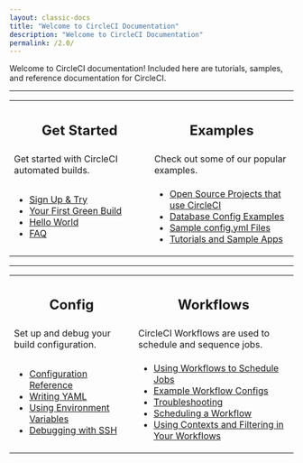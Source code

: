 ```yaml
---
layout: classic-docs
title: "Welcome to CircleCI Documentation"
description: "Welcome to CircleCI Documentation"
permalink: /2.0/
---
```


Welcome to CircleCI documentation! Included here are tutorials, samples, and reference documentation for CircleCI.

<hr>
<div>
<table>
  <tr>
    <th><h2>Get Started</h2></th>
    <th><h2>Examples</h2></th>

  </tr>
  <tr>
    <td>Get started with CircleCI automated builds.&nbsp;&nbsp;</td>
    <td>Check out some of our popular examples.&nbsp;&nbsp;</td>
  </tr>
	
  <tr>
    <td><ul>
		<li><a href="/docs/2.0/first-steps/">Sign Up & Try</a></li>
		<li><a href="/docs/2.0/getting-started/">Your First Green Build</a></li>
		<li><a href="/docs/2.0/hello-world/">Hello World</a></li>
		<li><a href="/docs/2.0/faq/">FAQ</a></li>
		</ul></td>
    <td><ul><li><a href="/docs/2.0/example-configs/">Open Source Projects that use CircleCI</a></li>
		<li><a href="/docs/2.0/postgres-config">Database Config Examples</a></li>
		<li><a href="/docs/2.0/sample-config/">Sample config.yml Files</a></li>
		<li><a href="/docs/2.0/tutorials/">Tutorials and Sample Apps</a></li>
	        </ul></td>
  </tr>
</table>
</div>
<div>
<hr>
<table>
  <tr>
    <th><h2>Config</h2></th>
    <th><h2>Workflows</h2></th>

  </tr>
  <tr>
    <td>Set up and debug your build configuration.&nbsp;&nbsp;</td>
    <td>CircleCI Workflows are used to schedule and sequence jobs.&nbsp;&nbsp;</td>
  </tr>
  <tr>
    <td><ul>
			<li><a href="{{ site.baseurl }}/2.0/configuration-reference/">Configuration Reference</a></li>
			<li><a href="{{ site.baseurl }}/2.0/writing-yaml/">Writing YAML</a></li>
			<li><a href="{{ site.baseurl }}/2.0/env-vars/">Using Environment Variables</a></li>
			<li><a href="{{ site.baseurl }}/2.0/ssh-access-jobs/">Debugging with SSH</a></li>
		</ul></td>
    <td><ul>
			<li><a href="/docs/2.0/workflows/">Using Workflows to Schedule Jobs</a></li>
			<li><a href="/docs/2.0/workflows/#workflows-configuration-examples">Example Workflow Configs</a></li>
		<li><a href="/docs/2.0/workflows/#troubleshooting">Troubleshooting</a></li>
		<li><a href="/docs/2.0/workflows/#scheduling-a-workflow">Scheduling a Workflow</a></li>
		<li><a href="/docs/2.0/workflows/#using-contexts-and-filtering-in-your-workflows">Using Contexts and Filtering in Your Workflows</a></li>
	    </ul></td>
  </tr>
</table>
</div>
